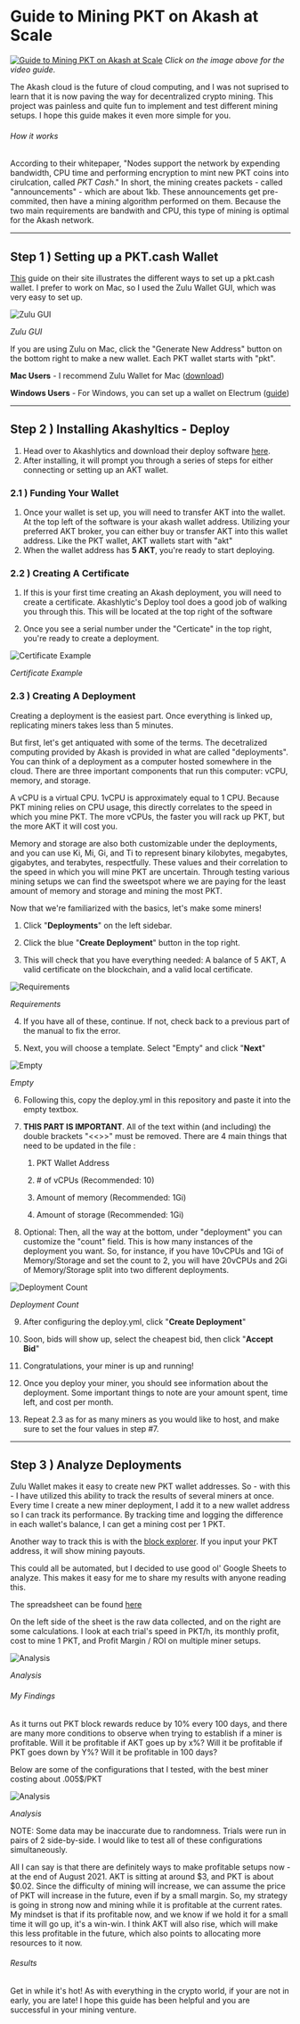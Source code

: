 # Guide to Mining PKT on Akash at Scale

[![Guide to Mining PKT on Akash at Scale](/docs/pkt-mining.jpg)](https://www.youtube.com/watch?v=GBXEzDu5JYE "Youtube - Guide to Mining PKT on Akash at Scale")
*Click on the image above for the video guide.*

The Akash cloud is the future of cloud computing, and I was not suprised to learn that it is now paving the way for decentralized crypto mining. This project was painless and quite fun to implement and test different mining setups. I hope this guide makes it even more simple for you.

###### How it works

According to their whitepaper, "Nodes support the network by expending bandwidth, CPU time and performing encryption to mint new PKT coins into cirulcation, called *PKT Cash*." In short, the mining creates packets - called "announcements" - which are about 1kb. These announcements get pre-commited, then have a mining algorithm performed on them. Because the two main requirements are bandwith and CPU, this type of mining is optimal for the Akash network. 




---

## Step 1 ) Setting up a PKT.cash Wallet

[This](https://pkt.cash/wallet/#setup) guide on their site illustrates the different ways to set up a pkt.cash wallet. I prefer to work on Mac, so I used the Zulu Wallet GUI, which was very easy to set up. 

![Zulu GUI](/docs/zulu.png)

*Zulu GUI*

If you are using Zulu on Mac, click the "Generate New Address" button on the bottom right to make a new wallet. Each PKT wallet starts with "pkt".

**Mac Users** - I recommend Zulu Wallet for Mac ([download](https://github.com/artrepreneur/Zulu/releases))

**Windows Users** - For Windows, you can set up a wallet on Electrum ([guide](https://docs.pkt.cash/en/latest/electrum/#windows))



***

## Step 2 ) Installing Akashyltics - Deploy

1. Head over to Akashlytics and download their deploy software [here](https://akashlytics.com/deploy).
2. After installing, it will prompt you through a series of steps for either connecting or setting up an AKT wallet.

### 2.1 ) Funding Your Wallet

1. Once your wallet is set up, you will need to transfer AKT into the wallet. At the top left of the software is your akash wallet address. Utilizing your preferred AKT broker, you can either buy or transfer AKT into this wallet address. Like the PKT wallet, AKT wallets start with "akt"
2. When the wallet address has **5 AKT**, you're ready to start deploying.

### 2.2 ) Creating A Certificate

1. If this is your first time creating an Akash deployment, you will need to create a certificate. Akashlytic's Deploy tool does a good job of walking you through this. This will be located at the top right of the software

2. Once you see a serial number under the "Certicate" in the top right, you're ready to create a deployment.


![Certificate Example](/docs/certificate.png)

*Certificate Example*

### 2.3 )  Creating A Deployment

Creating a deployment is the easiest part. Once everything is linked up, replicating miners takes less than 5 minutes. 

But first, let's get antiquated with some of the terms. The decetralized computing provided by Akash is provided in what are called "deployments". You can think of a deployment as a computer hosted somewhere in the cloud. There are three important components that run this computer: vCPU, memory, and storage. 

A vCPU is a virtual CPU. 1vCPU is approximately equal to 1 CPU. Because PKT mining relies on CPU usage, this directly correlates to the speed in which you mine PKT. The more vCPUs, the faster you will rack up PKT, but the more AKT it will cost you.

Memory and storage are also both customizable under the deployments, and you can use Ki, Mi, Gi, and Ti to represent binary kilobytes, megabytes, gigabytes, and terabytes, respectfully.  These values and their correlation to the speed in which you will mine PKT are uncertain. Through testing various mining setups we can find the sweetspot where we are paying for the least amount of memory and storage and mining the most PKT.

Now that we're familiarized with the basics, let's make some miners!

1. Click "**Deployments**" on the left sidebar. 

2. Click the blue "**Create Deployment**" button in the top right.

3. This will check that you have everything needed: A balance of 5 AKT, A valid certificate on the blockchain, and a valid local certificate.

![Requirements](/docs/requirements.png)

*Requirements*

4. If you have all of these, continue. If not, check back to a previous part of the manual to fix the error.

5. Next, you will choose a template. Select "Empty" and click "**Next**"

![Empty](/docs/empty.png)

*Empty*

6. Following this, copy the deploy.yml in this repository and paste it into the empty textbox. 

7. **THIS PART IS IMPORTANT**. All of the text within (and including) the double brackets "<<>>" must be removed. There are 4 main things that need to be updated in the file :

     1. PKT Wallet Address

     2. \# of vCPUs (Recommended: 10) 

     3. Amount of memory (Recommended: 1Gi)

     4. Amount of storage (Recommended: 1Gi)


8. Optional: Then, all the way at the bottom, under "deployment" you can customize the "count" field. This is how many instances of the deployment you want. So, for instance, if you have 10vCPUs and 1Gi of Memory/Storage and set the count to 2, you will have 20vCPUs and 2Gi of Memory/Storage split into two different deployments.

![Deployment Count](/docs/deployment-count.png)

*Deployment Count*

9. After configuring the deploy.yml, click "**Create Deployment**"

10. Soon, bids will show up, select the cheapest bid, then click "**Accept Bid**" 

11. Congratulations, your miner is up and running! 

12. Once you deploy your miner, you should see information about the deployment. Some important things to note are your amount spent, time left, and cost per month.

13. Repeat 2.3 as for as many miners as you would like to host, and make sure to set the four values in step #7. 

      

***

## Step 3 ) Analyze Deployments

Zulu Wallet makes it easy to create new PKT wallet addresses. So - with this - I have utilized this ability to track the results of several miners at once. Every time I create a new miner deployment, I add it to a new wallet address so I can track its performance. By tracking time and logging the difference in each wallet's balance, I can get a mining cost per 1 PKT. 

Another way to track this is with the [block explorer](https://explorer.pkt.cash/). If you input your PKT address, it will show mining payouts. 

This could all be automated, but I decided to use good ol' Google Sheets to analyze. This makes it easy for me to share my results with anyone reading this. 

The spreadsheet can be found [here](https://docs.google.com/spreadsheets/d/1FN1BRM53-uivG8aGU9xmFFSk-VtxrsNiU8IChLVfurE/edit?usp=sharing)

On the left side of the sheet is the raw data collected, and on the right are some calculations. I look at each trial's speed in PKT/h, its monthly profit, cost to mine 1 PKT, and Profit Margin / ROI on multiple miner setups. 

![Analysis](/docs/analysis.png)

*Analysis*

###### My Findings

As it turns out PKT block rewards reduce by 10% every 100 days, and there are many more conditions to observe when trying to establish if a miner is profitable. Will it be profitable if AKT goes up by x%? Will it be profitable if PKT goes down by Y%? Will it be profitable in 100 days?

Below are some of the configurations that I tested, with the best miner costing about .005$/PKT 

![Analysis](/docs/analysis1.png)

*Analysis*


NOTE: Some data may be inaccurate due to randomness. Trials were run in pairs of 2 side-by-side. I would like to test all of these configurations simultaneously.

All I can say is that there are definitely ways to make profitable setups now - at the end of August 2021. AKT is sitting at around $3, and PKT is about $0.02. Since the difficulty of mining will increase, we can assume the price of PKT will increase in the future, even if by a small margin. So, my strategy is going in strong now and mining while it is profitable at the current rates. My mindset is that if its profitable now, and we know if we hold it for a small time it will go up, it's a win-win. I think AKT will also rise, which will make this less profitable in the future, which also points to allocating more resources to it now.

###### Results

Get in while it's hot! As with everything in the crypto world, if your are not in early, you are late! I hope this guide has been helpful and you are successful in your mining venture.


